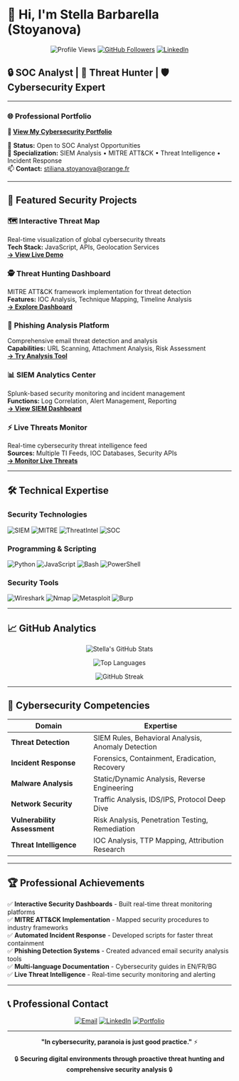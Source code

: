# 👋 Hi, I'm Stella Barbarella (Stoyanova)

<div align="center">

![Profile Views](https://komarev.com/ghpv/?username=stellababy2004&color=cyan&style=flat-square)
[![GitHub Followers](https://img.shields.io/github/followers/stellababy2004?style=social)](https://github.com/stellababy2004)
[![LinkedIn](https://img.shields.io/badge/-LinkedIn-blue?style=flat-square&logo=linkedin)](https://www.linkedin.com/in/stella-s-95ba5683/)

</div>

## 🔒 SOC Analyst | 🧠 Threat Hunter | 🛡️ Cybersecurity Expert

---

### 🌐 **Professional Portfolio**
**🔗 [View My Cybersecurity Portfolio](https://stellababy2004.github.io/stella-cybersecurity-portfolio/)**

💼 **Status:** Open to SOC Analyst Opportunities  
💬 **Specialization:** SIEM Analysis • MITRE ATT&CK • Threat Intelligence • Incident Response  
📫 **Contact:** stiliana.stoyanova@orange.fr

---

## 🚀 **Featured Security Projects**

### 🗺️ **Interactive Threat Map**
Real-time visualization of global cybersecurity threats  
**Tech Stack:** JavaScript, APIs, Geolocation Services  
[**→ View Live Demo**](https://stellababy2004.github.io/stella-cybersecurity-portfolio/interactive-threat-map.html)

### 🕵️ **Threat Hunting Dashboard**
MITRE ATT&CK framework implementation for threat detection  
**Features:** IOC Analysis, Technique Mapping, Timeline Analysis  
[**→ Explore Dashboard**](https://stellababy2004.github.io/stella-cybersecurity-portfolio/threat-hunting-dashboard.html)

### 📧 **Phishing Analysis Platform**
Comprehensive email threat detection and analysis  
**Capabilities:** URL Scanning, Attachment Analysis, Risk Assessment  
[**→ Try Analysis Tool**](https://stellababy2004.github.io/stella-cybersecurity-portfolio/phishing-check.html)

### 📊 **SIEM Analytics Center**
Splunk-based security monitoring and incident management  
**Functions:** Log Correlation, Alert Management, Reporting  
[**→ View SIEM Dashboard**](https://stellababy2004.github.io/stella-cybersecurity-portfolio/splunk-incident-response.html)

### ⚡ **Live Threats Monitor**
Real-time cybersecurity threat intelligence feed  
**Sources:** Multiple TI Feeds, IOC Databases, Security APIs  
[**→ Monitor Live Threats**](https://stellababy2004.github.io/stella-cybersecurity-portfolio/live-threats.html)

---

## 🛠️ **Technical Expertise**

### **Security Technologies**
![SIEM](https://img.shields.io/badge/SIEM-Splunk-orange?style=flat-square)
![MITRE](https://img.shields.io/badge/MITRE-ATT%26CK-red?style=flat-square)
![ThreatIntel](https://img.shields.io/badge/Threat-Intelligence-purple?style=flat-square)
![SOC](https://img.shields.io/badge/SOC-Operations-blue?style=flat-square)

### **Programming & Scripting**
![Python](https://img.shields.io/badge/Python-Expert-blue?style=flat-square&logo=python)
![JavaScript](https://img.shields.io/badge/JavaScript-Advanced-yellow?style=flat-square&logo=javascript)
![Bash](https://img.shields.io/badge/Bash-Scripting-green?style=flat-square&logo=gnu-bash)
![PowerShell](https://img.shields.io/badge/PowerShell-Automation-blue?style=flat-square&logo=powershell)

### **Security Tools**
![Wireshark](https://img.shields.io/badge/Wireshark-PacketAnalysis-blue?style=flat-square)
![Nmap](https://img.shields.io/badge/Nmap-NetworkScan-green?style=flat-square)
![Metasploit](https://img.shields.io/badge/Metasploit-PenTest-red?style=flat-square)
![Burp](https://img.shields.io/badge/BurpSuite-WebSec-orange?style=flat-square)

---

## 📈 **GitHub Analytics**

<div align="center">

![Stella's GitHub Stats](https://github-readme-stats.vercel.app/api?username=stellababy2004&show_icons=true&theme=radical&hide_border=true&title_color=cyan&icon_color=cyan&text_color=white)

![Top Languages](https://github-readme-stats.vercel.app/api/top-langs/?username=stellababy2004&layout=compact&theme=radical&hide_border=true&title_color=cyan&text_color=white)

![GitHub Streak](https://github-readme-streak-stats.herokuapp.com/?user=stellababy2004&theme=radical&hide_border=true&stroke=cyan&ring=cyan&fire=orange&currStreakLabel=cyan)

</div>

---

## 🎯 **Cybersecurity Competencies**

| **Domain** | **Expertise** |
|------------|---------------|
| **Threat Detection** | SIEM Rules, Behavioral Analysis, Anomaly Detection |
| **Incident Response** | Forensics, Containment, Eradication, Recovery |
| **Malware Analysis** | Static/Dynamic Analysis, Reverse Engineering |
| **Network Security** | Traffic Analysis, IDS/IPS, Protocol Deep Dive |
| **Vulnerability Assessment** | Risk Analysis, Penetration Testing, Remediation |
| **Threat Intelligence** | IOC Analysis, TTP Mapping, Attribution Research |

---

## 🏆 **Professional Achievements**

✅ **Interactive Security Dashboards** - Built real-time threat monitoring platforms  
✅ **MITRE ATT&CK Implementation** - Mapped security procedures to industry frameworks  
✅ **Automated Incident Response** - Developed scripts for faster threat containment  
✅ **Phishing Detection Systems** - Created advanced email security analysis tools  
✅ **Multi-language Documentation** - Cybersecurity guides in EN/FR/BG  
✅ **Live Threat Intelligence** - Real-time security monitoring and alerting

---

## 📞 **Professional Contact**

<div align="center">

[![Email](https://img.shields.io/badge/Email-Contact-red?style=for-the-badge&logo=gmail)](mailto:stiliana.stoyanova@orange.fr)
[![LinkedIn](https://img.shields.io/badge/LinkedIn-Connect-blue?style=for-the-badge&logo=linkedin)](https://www.linkedin.com/in/stella-s-95ba5683/)
[![Portfolio](https://img.shields.io/badge/Portfolio-Visit-cyan?style=for-the-badge&logo=github)](https://stellababy2004.github.io/stella-cybersecurity-portfolio/)

</div>

---

<div align="center">

**"In cybersecurity, paranoia is just good practice."** ⚡

🔒 **Securing digital environments through proactive threat hunting and comprehensive security analysis** 🔒

</div>
